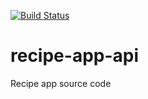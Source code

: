 [![Build Status](https://travis-ci.org/driver2000/recipe-app-api.svg?branch=master&x=1)](https://travis-ci.org/driver2000/recipe-app-api)

# recipe-app-api
Recipe app source code
